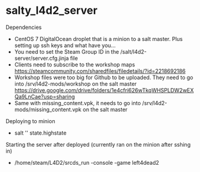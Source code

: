 # salty_l4d2_server

Dependencies
- CentOS 7 DigitalOcean droplet that is a minion to a salt master. Plus setting up ssh keys and what have you...
- You need to set the Steam Group ID in the /salt/l4d2-server/server.cfg.jinja file
- Clients need to subscribe to the workshop maps https://steamcommunity.com/sharedfiles/filedetails/?id=2218692186 
- Workshop files were too big for Github to be uploaded. They need to go into /srv/l4d2-mods/workshop on the salt master https://drive.google.com/drive/folders/1e4cfri626wTkqWHSPLDW2wEXQa9LnCae?usp=sharing 
- Same with missing_content.vpk, it needs to go into /srv/l4d2-mods/missing_content.vpk on the salt master

Deploying to minion
- salt '<minion>' state.highstate

Starting the server after deployed (currently ran on the minion after sshing in)
- /home/steam/L4D2/srcds_run -console -game left4dead2

